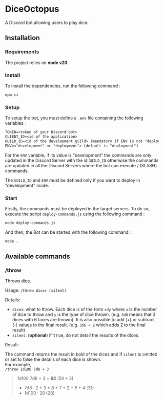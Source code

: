 # DiceOctopus

A Discord bot allowing users to play dice.

## Installation

### Requirements

The project relies on **node v20**.

### Install

To install the dependencies, run the following command :

```bash
npm ci
```

### Setup

To setup the bot, you must define a `.env` file containing the following variables :

```txt
TOKEN=<token of your Discord bot>
CLIENT_ID=<id of the application>
GUILD_ID=<id of the development guild> (mandatory if ENV is not "deployment")
ENV=<"development" or "deployment"> (default is "deployment")
```

For the `ENV` variable, if its value is "development" the commands are only updated in the Discord Server with the id `GUILD_ID` otherwise the commands are updated in all the Discord Servers where the bot can execute / (SLASH) commands.

The `GUILD_ID` and `ENV` must be defined only if you want to deploy in "development" mode.

### Start

Firstly, the commands must be deployed in the target servers. To do so, execute the script `deploy-commands.js` using the following command :

```bash
node deploy-commands.js
```

And then, the Bot can be started with the following command :

```bash
node .
```

## Available commands

### /throw

Throws dice.

Usage: `/throw dices [silent]`

Details:   
- `dices`: what to throw. Each dice is of the form `xdy` where `x` is the number of dice to throw and `y` is the type of dice thrown. (e.g. `3d6` means that 3 dices with 6 faces are thrown). It is also possible to add (+) or subtract (-) values to the final result. (e.g. `3d6 + 2` which adds 2 to the final result)
- `silent`: (**optional**) if <tt>true</tt>, do not detail the results of the dices.

Result:    

The command returns the result in bold of the dices and if `silent` is omitted or set to false the details of each dice is shown.   
For example,   
`/throw 1d100 7d8 + 3`  
> 1d100 7d8 + 3 = **62** (59 + 3)
> 
> - 7d8 : 2 + 3 + 8 + 7 + 2 + 5 + 4 (31)   
> - 1d100 : 28 (28)
